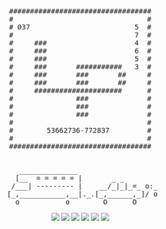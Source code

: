 <pre align="center">

##################################
#                                #
# 037                         5  #
#                             7  #
#     ###                     4  #
#     ###                     6  #
#     ###                     5  #
#     ###       ###########   3  #
#     ###       ###       ##     #
#     ###       ###       ##     #
#     #####################      #
#               ###              #
#               ###              #
#               ###              #
#                                #
#        53662736-772837         #
#                                #
##################################


    ______________                   
   [__  = = = = = |       _ _        
  /___| --------- |    __/_|_|_=_ o:_
 [_,___________,__|._.[_,______,_]/ o
   o           o        O      O     
</pre>
<div align="center"><img src="https://img.shields.io/badge/L-5-green"> <img src="https://img.shields.io/badge/S-7-teal"> <img src="https://img.shields.io/badge/H-4-purple"> <img src="https://img.shields.io/badge/N-6-white"> <img src="https://img.shields.io/badge/K-5-blue"> <img src="https://img.shields.io/badge/E-3-orange"></div>

